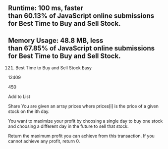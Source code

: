## Runtime: 100 ms, faster than 60.13% of JavaScript online submissions for Best Time to Buy and Sell Stock.
## Memory Usage: 48.8 MB, less than 67.85% of JavaScript online submissions for Best Time to Buy and Sell Stock.

121. Best Time to Buy and Sell Stock
Easy

12409

450

Add to List

Share
You are given an array prices where prices[i] is the price of a given stock on the ith day.

You want to maximize your profit by choosing a single day to buy one stock and choosing a different day in the future to sell that stock.

Return the maximum profit you can achieve from this transaction. If you cannot achieve any profit, return 0.
